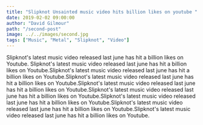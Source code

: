 ```yaml
---
title: "Slipknot Unsainted music video hits billion likes on youtube "
date: 2019-02-02 09:00:00
author: "David Gilmour"
path: "/second-post"
image: ../../images/second.jpg
tags: ["Music", "Metal", "Slipknot", "Video"]
---
```


Slipknot's latest music video released last june has hit a billion likes on Youtube. Slipknot's latest music video released last june has hit a billion likes on Youtube.Slipknot's latest music video released last june has hit a billion likes on Youtube.Slipknot's latest music video released last june has hit a billion likes on Youtube.Slipknot's latest music video released last june has hit a billion likes on Youtube.Slipknot's latest music video released last june has hit a billion likes on Youtube.Slipknot's latest music video released last june has hit a billion likes on Youtube.Slipknot's latest music video released last june has hit a billion likes on Youtube.Slipknot's latest music video released last june has hit a billion likes on Youtube.
